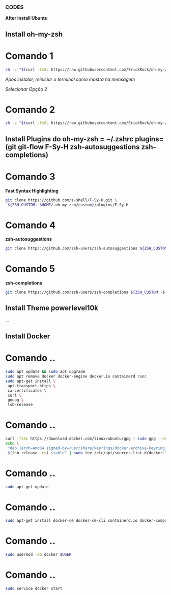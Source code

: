 ### CODES

**After install Ubuntu**

## Install oh-my-zsh

# Comando 1

```bash
sh -c "$(curl -fsSL https://raw.githubusercontent.com/ErickRock/oh-my-zsh-on-windows-terminal/master/zsh-install.sh)" -y
```

_Após instalar, reiniciar o terminal como mostra na mensagem_

_Selecionar Opção 2_

# Comando 2

```bash
sh -c "$(curl -fsSL https://raw.githubusercontent.com/ErickRock/oh-my-zsh-on-windows-terminal/master/tools-zsh-install.sh)" -y
```

## Install Plugins do oh-my-zsh = ~/.zshrc plugins=(git git-flow F-Sy-H zsh-autosuggestions zsh-completions)

# Comando 3

**Fast Syntax Highlighting**

```bash
git clone https://github.com/z-shell/F-Sy-H.git \
 ${ZSH_CUSTOM:-$HOME/.oh-my-zsh/custom}/plugins/F-Sy-H
```

# Comando 4

**zsh-autosuggestions**

```bash
git clone https://github.com/zsh-users/zsh-autosuggestions ${ZSH_CUSTOM:-~/.oh-my-zsh/custom}/plugins/zsh-autosuggestions
```

# Comando 5

**zsh-completions**

```bash
git clone https://github.com/zsh-users/zsh-completions ${ZSH_CUSTOM:-${ZSH:-~/.oh-my-zsh}/custom}/plugins/zsh-completions
```

## Install Theme powerlevel10k

...

## Install Docker

# Comando ..

```bash
sudo apt update && sudo apt upgrade
sudo apt remove docker docker-engine docker.io containerd runc
sudo apt-get install \
 apt-transport-https \
 ca-certificates \
 curl \
 gnupg \
 lsb-release

```

# Comando ..

```bash
curl -fsSL https://download.docker.com/linux/ubuntu/gpg | sudo gpg --dearmor -o /usr/share/keyrings/docker-archive-keyring.gpg
echo \
 "deb [arch=amd64 signed-by=/usr/share/keyrings/docker-archive-keyring.gpg] https://download.docker.com/linux/ubuntu \
 $(lsb_release -cs) stable" | sudo tee /etc/apt/sources.list.d/docker.list > /dev/null
```

# Comando ..

```bash
sudo apt-get update
```

# Comando ..

```bash
sudo apt-get install docker-ce docker-ce-cli containerd.io docker-compose-plugin
```

# Comando ..

```bash
sudo usermod -aG docker $USER
```

# Comando ..

```bash
sudo service docker start
```
